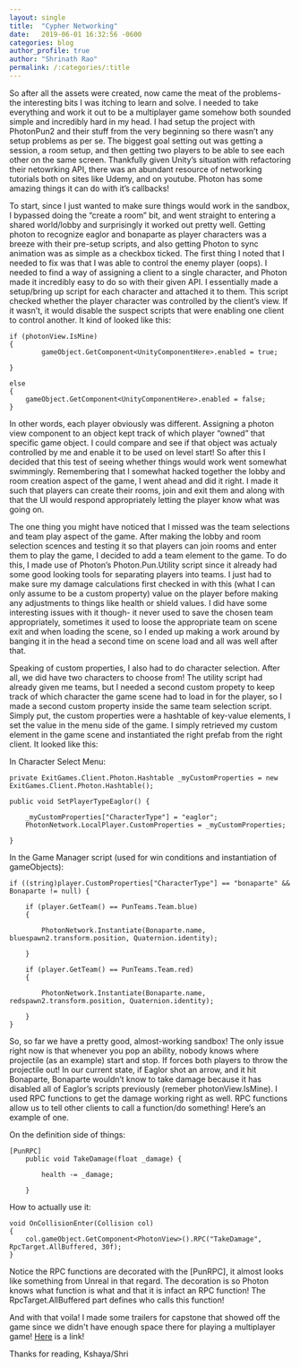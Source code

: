 ```yaml
---
layout: single 
title:  "Cypher Networking"
date:   2019-06-01 16:32:56 -0600
categories: blog
author_profile: true
author: "Shrinath Rao"
permalink: /:categories/:title
---
```


So after all the assets were created, now came the meat of the problems- the interesting bits I was itching to learn and solve. I needed to take everything and work it out to be a multiplayer game somehow both sounded simple and incredibly hard in my head. I had setup the project with PhotonPun2 and their stuff from the very beginning so there wasn’t any setup problems as per se. The biggest goal setting out was getting a session, a room setup, and then getting two players to be able to see each other on the same screen. Thankfully given Unity’s situation with refactoring their netowrking API, there was an abundant resource of networking tutorials both on sites like Udemy, and on youtube. Photon has some amazing things it can do with it’s callbacks!

To start, since I just wanted to make sure things would work in the sandbox, I bypassed doing the “create a room” bit, and went straight to entering a shared world/lobby and surprisingly it worked out pretty well. Getting photon to recognize eaglor and bonaparte as player characters was a breeze with their pre-setup scripts, and also getting Photon to sync animation was as simple as a checkbox ticked. The first thing I noted that I needed to fix was that I was able to control the enemy player (oops). I needed to find a way of assigning a client to a single character, and Photon made it incredibly easy to do so with their given API. I essentially made a setup/bring up script for each character and attached it to them. This script checked whether the player character was controlled by the client’s view. If it wasn’t, it would disable the suspect scripts that were enabling one client to control another. It kind of looked like this:

```
if (photonView.IsMine) 
{
        gameObject.GetComponent<UnityComponentHere>.enabled = true;

}

else 
{
    gameObject.GetComponent<UnityComponentHere>.enabled = false;
}
```

In other words, each player obviously was different. Assigning a photon view component to an object kept track of which player “owned” that specific game object. I could compare and see if that object was actualy controlled by me and enable it to be used on level start! So after this I decided that this test of seeing whether things would work went somewhat swimmingly. Remembering that I somewhat hacked together the lobby and room creation aspect of the game, I went ahead and did it right. I made it such that players can create their rooms, join and exit them and along with that the UI would respond appropriately letting the player know what was going on.

The one thing you might have noticed that I missed was the team selections and team play aspect of the game. After making the lobby and room selection scences and testing it so that players can join rooms and enter them to play the game, I decided to add a team element to the game. To do this, I made use of Photon’s Photon.Pun.Utility script since it already had some good looking tools for separating players into teams. I just had to make sure my damage calculations first checked in with this (what I can only assume to be a custom property) value on the player before making any adjustments to things like health or shield values. I did have some interesting issues with it though- it never used to save the chosen team appropriately, sometimes it used to loose the appropriate team on scene exit and when loading the scene, so I ended up making a work around by banging it in the head a second time on scene load and all was well after that.

Speaking of custom properties, I also had to do character selection. After all, we did have two characters to choose from! The utility script had already given me teams, but I needed a second custom propety to keep track of which character the game scene had to load in for the player, so I made a second custom property inside the same team selection script. Simply put, the custom properties were a hashtable of key-value elements, I set the value in the menu side of the game. I simply retrieved my custom element in the game scene and instantiated the right prefab from the right client. It looked like this:

In Character Select Menu:
```
private ExitGames.Client.Photon.Hashtable _myCustomProperties = new ExitGames.Client.Photon.Hashtable();

public void SetPlayerTypeEaglor() {

    _myCustomProperties["CharacterType"] = "eaglor";
    PhotonNetwork.LocalPlayer.CustomProperties = _myCustomProperties;
    
}
```

In the Game Manager script (used for win conditions and instantiation of gameObjects):
```
if ((string)player.CustomProperties["CharacterType"] == "bonaparte" && Bonaparte != null) {

    if (player.GetTeam() == PunTeams.Team.blue)
    {

        PhotonNetwork.Instantiate(Bonaparte.name, bluespawn2.transform.position, Quaternion.identity);

    }

    if (player.GetTeam() == PunTeams.Team.red)
    {

        PhotonNetwork.Instantiate(Bonaparte.name, redspawn2.transform.position, Quaternion.identity);

    }
}
```

So, so far we have a pretty good, almost-working sandbox! The only issue right now is that whenever you pop an ability, nobody knows where projectile (as an example) start and stop. If forces both players to throw the projectile out! In our current state, if Eaglor shot an arrow, and it hit Bonaparte, Bonaparte wouldn’t know to take damage because it has disabled all of Eaglor’s scripts previously (remeber photonView.IsMine). I used RPC functions to get the damage working right as well. RPC functions allow us to tell other clients to call a function/do something! Here’s an example of one.

On the definition side of things: 
```
[PunRPC]
    public void TakeDamage(float _damage) {

        health -= _damage;

    }
```

How to actually use it:
```
void OnCollisionEnter(Collision col)
{
    col.gameObject.GetComponent<PhotonView>().RPC("TakeDamage", RpcTarget.AllBuffered, 30f);
}
```

Notice the RPC functions are decorated with the [PunRPC], it almost looks like something from Unreal in that regard. The decoration is so Photon knows what function is what and that it is infact an RPC function! The RpcTarget.AllBuffered part defines who calls this function!

And with that voila! I made some trailers for capstone that showed off the game since we didn't have enough space there for playing a multiplayer game! <a href="https://youtu.be/05E04-Kdfa0">Here</a> is a link!



Thanks for reading,
Kshaya/Shri
